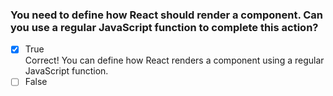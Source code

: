 ### You need to define how React should render a component. Can you use a regular JavaScript function to complete this action?

- [x] True <br>
      Correct! You can define how React renders a component using a regular JavaScript function.
- [ ] False
